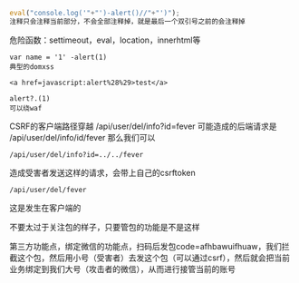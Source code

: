 ```JavaScript
eval("console.log('"+"')-alert()//"+"')");
注释只会注释当前部分，不会全部注释掉，就是最后一个双引号之前的会注释掉
```
危险函数：settimeout，eval，location，innerhtml等

```
var name = '1' -alert(1)
典型的domxss
```

```
<a href=javascript:alert%28%29>test</a>
```

```
alert?.(1)
可以绕waf
```

CSRF的客户端路径穿越
/api/user/del/info?id=fever
可能造成的后端请求是
/api/user/del/info/id/fever
那么我们可以
```
/api/user/del/info?id=../../fever
```
造成受害者发送这样的请求，会带上自己的csrftoken
```
/api/user/del/fever
```
这是发生在客户端的

不要太过于关注包的样子，只要管包的功能是不是这样

第三方功能点，绑定微信的功能点，扫码后发包code=afhbawuifhuaw，我们拦截这个包，然后用小号（受害者）去发这个包（可以通过csrf），然后就会把当前业务绑定到我们大号（攻击者的微信），从而进行接管当前的账号

